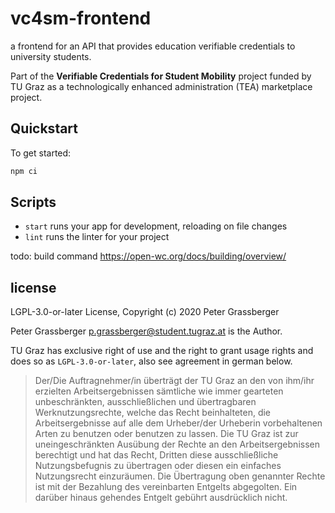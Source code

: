vc4sm-frontend
==============

a frontend for an API that provides education verifiable credentials to university students.

Part of the **Verifiable Credentials for Student Mobility** project funded by TU Graz 
as a technologically enhanced administration (TEA) marketplace project.

Quickstart
----------

To get started:

```sh
npm ci
```

Scripts
-------

- `start` runs your app for development, reloading on file changes
- `lint` runs the linter for your project

todo: build command https://open-wc.org/docs/building/overview/

license
-------

LGPL-3.0-or-later License, Copyright (c) 2020 Peter Grassberger

Peter Grassberger <p.grassberger@student.tugraz.at> is the Author.

TU Graz has exclusive right of use and the right to grant usage rights and does so as `LGPL-3.0-or-later`,
also see agreement in german below.

> Der/Die Auftragnehmer/in überträgt der TU Graz an den von ihm/ihr erzielten
  Arbeitsergebnissen sämtliche wie immer gearteten unbeschränkten,
  ausschließlichen und übertragbaren Werknutzungsrechte, welche das Recht
  beinhalteten, die Arbeitsergebnisse auf alle dem Urheber/der Urheberin
  vorbehaltenen Arten zu benutzen oder benutzen zu lassen. Die TU Graz ist zur
  uneingeschränkten Ausübung der Rechte an den Arbeitsergebnissen berechtigt und
  hat das Recht, Dritten diese ausschließliche Nutzungsbefugnis zu übertragen oder
  diesen ein einfaches Nutzungsrecht einzuräumen. Die Übertragung oben genannter
  Rechte ist mit der Bezahlung des vereinbarten Entgelts abgegolten. Ein darüber
  hinaus gehendes Entgelt gebührt ausdrücklich nicht.
